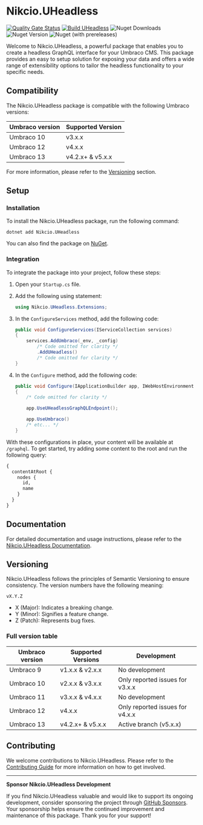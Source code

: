 # Nikcio.UHeadless

[![Quality Gate Status](https://sonarcloud.io/api/project_badges/measure?project=nikcio_Nikcio.UHeadless&metric=alert_status)](https://sonarcloud.io/summary/new_code?id=nikcio_Nikcio.UHeadless)
[![Build UHeadless](https://github.com/nikcio/Nikcio.UHeadless/actions/workflows/build.yml/badge.svg)](https://github.com/nikcio/Nikcio.UHeadless/actions/workflows/build.yml)
![Nuget Downloads](https://img.shields.io/nuget/dt/Nikcio.UHeadless?color=%230078d7&label=Nuget%20downloads&logo=Nuget)
![Nuget Version](https://img.shields.io/nuget/v/Nikcio.UHeadless?label=Stable%20version)
![Nuget (with prereleases)](https://img.shields.io/nuget/vpre/Nikcio.UHeadless?label=Prerelease%20version)

Welcome to Nikcio.UHeadless, a powerful package that enables you to create a headless GraphQL interface for your Umbraco CMS. This package provides an easy to setup solution for exposing your data and offers a wide range of extensibility options to tailor the headless functionality to your specific needs.

## Compatibility

The Nikcio.UHeadless package is compatible with the following Umbraco versions:

| Umbraco version      | Supported Version     |
|----------------------|-----------------------|
| Umbraco 10           | v3.x.x                |
| Umbraco 12           | v4.x.x                |
| Umbraco 13           | v4.2.x+ & v5.x.x      |

For more information, please refer to the [Versioning](#versioning) section.

## Setup

### Installation

To install the Nikcio.UHeadless package, run the following command:

```shell
dotnet add Nikcio.UHeadless
```

You can also find the package on [NuGet](https://www.nuget.org/packages/Nikcio.UHeadless).

### Integration

To integrate the package into your project, follow these steps:

1. Open your `Startup.cs` file.
2. Add the following using statement:

   ```csharp
   using Nikcio.UHeadless.Extensions;
   ```

3. In the `ConfigureServices` method, add the following code:

   ```csharp
   public void ConfigureServices(IServiceCollection services)
   {
       services.AddUmbraco(_env, _config)
           /* Code omitted for clarity */
           .AddUHeadless()
           /* Code omitted for clarity */
   }
   ```

4. In the `Configure` method, add the following code:

   ```csharp
   public void Configure(IApplicationBuilder app, IWebHostEnvironment env)
   {
       /* Code omitted for clarity */

       app.UseUHeadlessGraphQLEndpoint();

       app.UseUmbraco()
       /* etc... */
   }
   ```

With these configurations in place, your content will be available at `/graphql`. To get started, try adding some content to the root and run the following query:

```graphql
{
  contentAtRoot {
    nodes {
      id,
      name
    }
  }
}
```

## Documentation

For detailed documentation and usage instructions, please refer to the [Nikcio.UHeadless Documentation](https://nikcio.github.io/Nikcio.UHeadless).

## Versioning

Nikcio.UHeadless follows the principles of Semantic Versioning to ensure consistency. The version numbers have the following meaning:

```
vX.Y.Z
```

- X (Major): Indicates a breaking change.
- Y (Minor): Signifies a feature change.
- Z (Patch): Represents bug fixes.

### Full version table

| Umbraco version      | Supported Versions    | Development                           |
|----------------------|-----------------------|---------------------------------------|
| Umbraco 9            | v1.x.x & v2.x.x       | No development                        |
| Umbraco 10           | v2.x.x & v3.x.x       | Only reported issues for v3.x.x       |
| Umbraco 11           | v3.x.x & v4.x.x       | No development                        |
| Umbraco 12           | v4.x.x                | Only reported issues for v4.x.x       |
| Umbraco 13           | v4.2.x+ & v5.x.x      | Active branch (v5.x.x)                |

## Contributing

We welcome contributions to Nikcio.UHeadless. Please refer to the [Contributing Guide](CONTRIBUTING.md) for more information on how to get involved.

---

**Sponsor Nikcio.UHeadless Development**

If you find Nikcio.UHeadless valuable and would like to support its ongoing development, consider sponsoring the project through [GitHub Sponsors](https://github.com/sponsors/nikcio/). Your sponsorship helps ensure the continued improvement and maintenance of this package. Thank you for your support!
